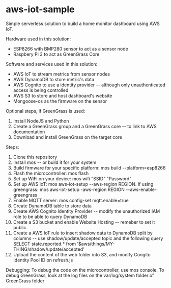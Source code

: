 # aws-iot-sample

Simple serverless solution to build a home monitor dashboard using AWS IoT.

Hardware used in this solution:
- ESP8266 with BMP280 sensor to act as a sensor node
- Raspbery Pi 3 to act as GreenGrass Core

Software and services used in this solution:
- AWS IoT to stream metrics from sensor nodes
- AWS DynamoDB to store metric's data
- AWS Cognito to use a identity provider -- although only unauthenticated access is being controlled
- AWS S3 to store and host dashboard's website
- Mongoose-os as the firmware on the sensor


Optional steps, if GreenGrass is used:
1. Install NodeJS and Python
2. Create a GreenGrass group and a GreenGrass core -- to link to AWS documentation
3. Download and install GreenGrass on the target core

Steps:
1. Clone this repository
2. Install mos -- or build it for your system
3. Build firmware for your specific platform: mos build --platform=esp8266
4. Flash the microcontroller: mos flash
5. Set up WiFi on your device: mos wifi "SSID" "Password"
6. Set up AWS IoT: mos aws-iot-setup --aws-region REGION. If using greengrass: mos aws-iot-setup -aws-region REGION --aws-enable-greengrass
7. Enable MQTT server: mos config-set mqtt.enable=true
8. Create DynamoDB table to store data
9. Create AWS Cognito Identity Provider -- modify the unauthorized IAM role to be able to query DynamoDB
10. Create a S3 bucket and enable Website Hosting -- remeber to set it public
11. Create a AWS IoT rule to insert shadow data to DynamoDB split by columns -- use shadow/update/accepted topic and the following query SELECT state.reported.* from '$aws/things/MY-THING/shadow/update/accepted'
12. Upload the content of the web folder into S3, and modify Congito Identity Pool ID on refresh.js 

Debugging:
To debug the code on the microcontroller, use mos console.
To debug GreenGrass, look at the log files on the var/log/system folder of GreenGrass folder
